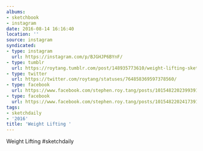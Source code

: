 ```yaml
---
albums:
- sketchbook
- instagram
date: 2016-08-14 16:16:40
location: ''
source: instagram
syndicated:
- type: instagram
  url: https://instagram.com/p/BJGHJP6BYnF/
- type: tumblr
  url: https://roytang.tumblr.com/post/148935773610/weight-lifting-sketchdaily
- type: twitter
  url: https://twitter.com/roytang/statuses/764858369597378560/
- type: facebook
  url: https://www.facebook.com/stephen.roy.tang/posts/10154822023993912:0
- type: facebook
  url: https://www.facebook.com/stephen.roy.tang/posts/10154822024173912
tags:
- sketchdaily
- '2016'
title: 'Weight Lifting '
---
```


Weight Lifting #sketchdaily